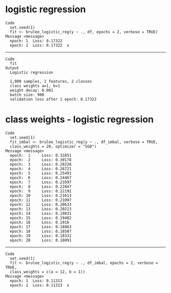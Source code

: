 # logistic regression

    Code
      set.seed(1)
      fit <- brulee_logistic_reg(y ~ ., df, epochs = 2, verbose = TRUE)
    Message <message>
      epoch: 1 	Loss: 0.17322 
      epoch: 2 	Loss: 0.17322  x 

---

    Code
      fit
    Output
      Logistic regression
      
      1,000 samples, 2 features, 2 classes 
      class weights a=1, b=1 
      weight decay: 0.001 
      batch size: 900 
      validation loss after 1 epoch: 0.17322 

# class weights - logistic regression

    Code
      set.seed(1)
      fit_imbal <- brulee_logistic_reg(y ~ ., df_imbal, verbose = TRUE,
      class_weights = 20, optimizer = "SGD")
    Message <message>
      epoch:  1 	Loss: 0.32851 
      epoch:  2 	Loss: 0.30178 
      epoch:  3 	Loss: 0.28238 
      epoch:  4 	Loss: 0.26721 
      epoch:  5 	Loss: 0.25491 
      epoch:  6 	Loss: 0.24467 
      epoch:  7 	Loss: 0.23597 
      epoch:  8 	Loss: 0.22847 
      epoch:  9 	Loss: 0.22192 
      epoch: 10 	Loss: 0.21613 
      epoch: 11 	Loss: 0.21097 
      epoch: 12 	Loss: 0.20633 
      epoch: 13 	Loss: 0.20213 
      epoch: 14 	Loss: 0.19831 
      epoch: 15 	Loss: 0.19482 
      epoch: 16 	Loss: 0.1916 
      epoch: 17 	Loss: 0.18863 
      epoch: 18 	Loss: 0.18587 
      epoch: 19 	Loss: 0.18331 
      epoch: 20 	Loss: 0.18091 

---

    Code
      set.seed(1)
      fit <- brulee_logistic_reg(y ~ ., df_imbal, epochs = 2, verbose = TRUE,
      class_weights = c(a = 12, b = 1))
    Message <message>
      epoch: 1 	Loss: 0.11313 
      epoch: 2 	Loss: 0.11313  x 

